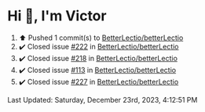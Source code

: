 <h1>Hi 👋, I'm Victor </h1>

<!--RECENT_ACTIVITY:start-->
1. ⬆️ Pushed 1 commit(s) to [BetterLectio/betterLectio](https://github.com/BetterLectio/betterLectio)<br>
2. ✔️ Closed issue [#222](https://github.com/BetterLectio/betterLectio/issues/222) in [BetterLectio/betterLectio](https://github.com/BetterLectio/betterLectio)<br>
3. ✔️ Closed issue [#218](https://github.com/BetterLectio/betterLectio/issues/218) in [BetterLectio/betterLectio](https://github.com/BetterLectio/betterLectio)<br>
4. ✔️ Closed issue [#113](https://github.com/BetterLectio/betterLectio/issues/113) in [BetterLectio/betterLectio](https://github.com/BetterLectio/betterLectio)<br>
5. ✔️ Closed issue [#227](https://github.com/BetterLectio/betterLectio/issues/227) in [BetterLectio/betterLectio](https://github.com/BetterLectio/betterLectio)<br>
<!--RECENT_ACTIVITY:end-->

<!--RECENT_ACTIVITY:last_update-->
Last Updated: Saturday, December 23rd, 2023, 4:12:51 PM
<!--RECENT_ACTIVITY:last_update_end-->
